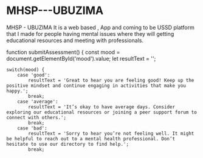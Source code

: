 # MHSP---UBUZIMA
MHSP - UBUZIMA It is a web based , App and coming to be USSD platform that I made for people having mental issues where they will getting educational resources and meeting with professionals.



function submitAssessment() {
    const mood = document.getElementById('mood').value;
    let resultText = '';

    switch(mood) {
        case 'good':
            resultText = 'Great to hear you are feeling good! Keep up the positive mindset and continue engaging in activities that make you happy.';
            break;
        case 'average':
            resultText = 'It’s okay to have average days. Consider exploring our educational resources or joining a peer support forum to connect with others.';
            break;
        case 'bad':
            resultText = 'Sorry to hear you’re not feeling well. It might be helpful to reach out to a mental health professional. Don’t hesitate to use our directory to find help.';
            break;
   
